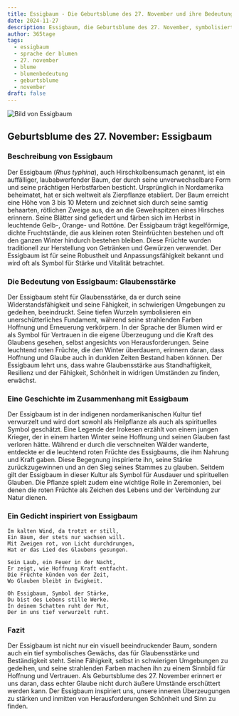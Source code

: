 ```yaml
---
title: Essigbaum - Die Geburtsblume des 27. November und ihre Bedeutung
date: 2024-11-27
description: Essigbaum, die Geburtsblume des 27. November, symbolisiert Glaubensstärke. Erfahre mehr über ihre Geschichte, Bedeutung und Symbolik in der Sprache der Blumen.
author: 365tage
tags:
  - essigbaum
  - sprache der blumen
  - 27. november
  - blume
  - blumenbedeutung
  - geburtsblume
  - november
draft: false
---
```


![Bild von Essigbaum](https://cdn.pixabay.com/photo/2017/08/20/08/03/tree-2660826_640.jpg#center)


## Geburtsblume des 27. November: Essigbaum

### Beschreibung von Essigbaum

Der Essigbaum (_Rhus typhina_), auch Hirschkolbensumach genannt, ist ein auffälliger, laubabwerfender Baum, der durch seine unverwechselbare Form und seine prächtigen Herbstfarben besticht. Ursprünglich in Nordamerika beheimatet, hat er sich weltweit als Zierpflanze etabliert. Der Baum erreicht eine Höhe von 3 bis 10 Metern und zeichnet sich durch seine samtig behaarten, rötlichen Zweige aus, die an die Geweihspitzen eines Hirsches erinnern. Seine Blätter sind gefiedert und färben sich im Herbst in leuchtende Gelb-, Orange- und Rottöne. Der Essigbaum trägt kegelförmige, dichte Fruchtstände, die aus kleinen roten Steinfrüchten bestehen und oft den ganzen Winter hindurch bestehen bleiben. Diese Früchte wurden traditionell zur Herstellung von Getränken und Gewürzen verwendet. Der Essigbaum ist für seine Robustheit und Anpassungsfähigkeit bekannt und wird oft als Symbol für Stärke und Vitalität betrachtet.

### Die Bedeutung von Essigbaum: Glaubensstärke

Der Essigbaum steht für Glaubensstärke, da er durch seine Widerstandsfähigkeit und seine Fähigkeit, in schwierigen Umgebungen zu gedeihen, beeindruckt. Seine tiefen Wurzeln symbolisieren ein unerschütterliches Fundament, während seine strahlenden Farben Hoffnung und Erneuerung verkörpern. In der Sprache der Blumen wird er als Symbol für Vertrauen in die eigene Überzeugung und die Kraft des Glaubens gesehen, selbst angesichts von Herausforderungen. Seine leuchtend roten Früchte, die den Winter überdauern, erinnern daran, dass Hoffnung und Glaube auch in dunklen Zeiten Bestand haben können. Der Essigbaum lehrt uns, dass wahre Glaubensstärke aus Standhaftigkeit, Resilienz und der Fähigkeit, Schönheit in widrigen Umständen zu finden, erwächst.

### Eine Geschichte im Zusammenhang mit Essigbaum

Der Essigbaum ist in der indigenen nordamerikanischen Kultur tief verwurzelt und wird dort sowohl als Heilpflanze als auch als spirituelles Symbol geschätzt. Eine Legende der Irokesen erzählt von einem jungen Krieger, der in einem harten Winter seine Hoffnung und seinen Glauben fast verloren hätte. Während er durch die verschneiten Wälder wanderte, entdeckte er die leuchtend roten Früchte des Essigbaums, die ihm Nahrung und Kraft gaben. Diese Begegnung inspirierte ihn, seine Stärke zurückzugewinnen und an den Sieg seines Stammes zu glauben. Seitdem gilt der Essigbaum in dieser Kultur als Symbol für Ausdauer und spirituellen Glauben. Die Pflanze spielt zudem eine wichtige Rolle in Zeremonien, bei denen die roten Früchte als Zeichen des Lebens und der Verbindung zur Natur dienen.

### Ein Gedicht inspiriert von Essigbaum

```
Im kalten Wind, da trotzt er still,
Ein Baum, der stets nur wachsen will.
Mit Zweigen rot, von Licht durchdrungen,
Hat er das Lied des Glaubens gesungen.

Sein Laub, ein Feuer in der Nacht,
Er zeigt, wie Hoffnung Kraft entfacht.
Die Früchte künden von der Zeit,
Wo Glauben bleibt in Ewigkeit.

Oh Essigbaum, Symbol der Stärke,
Du bist des Lebens stille Werke.
In deinem Schatten ruht der Mut,
Der in uns tief verwurzelt ruht.
```

### Fazit

Der Essigbaum ist nicht nur ein visuell beeindruckender Baum, sondern auch ein tief symbolisches Gewächs, das für Glaubensstärke und Beständigkeit steht. Seine Fähigkeit, selbst in schwierigen Umgebungen zu gedeihen, und seine strahlenden Farben machen ihn zu einem Sinnbild für Hoffnung und Vertrauen. Als Geburtsblume des 27. November erinnert er uns daran, dass echter Glaube nicht durch äußere Umstände erschüttert werden kann. Der Essigbaum inspiriert uns, unsere inneren Überzeugungen zu stärken und inmitten von Herausforderungen Schönheit und Sinn zu finden.